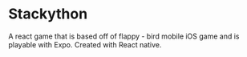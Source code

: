 # Stackython
A react game that is based off of flappy - bird mobile iOS game and is playable with Expo. Created with React native.
